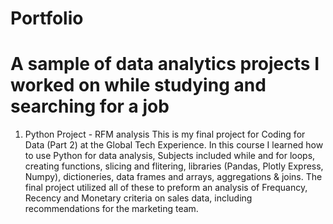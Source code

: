 # Portfolio
# A sample of data analytics projects I worked on while studying and searching for a job

1) Python Project - RFM analysis
This is my final project for Coding for Data (Part 2) at the Global Tech Experience.
In this course I learned how to use Python for data analysis,
Subjects included while and for loops, creating functions, slicing and flitering, libraries (Pandas, Plotly Express, Numpy), 
dictioneries, data frames and arrays, aggregations & joins.
The final project utilized all of these to preform an analysis of Frequancy, Recency and Monetary criteria on sales data, including recommendations for the marketing team.




